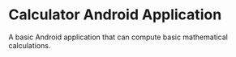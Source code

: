# Calculator Android Application

A basic Android application that can compute basic mathematical calculations.
